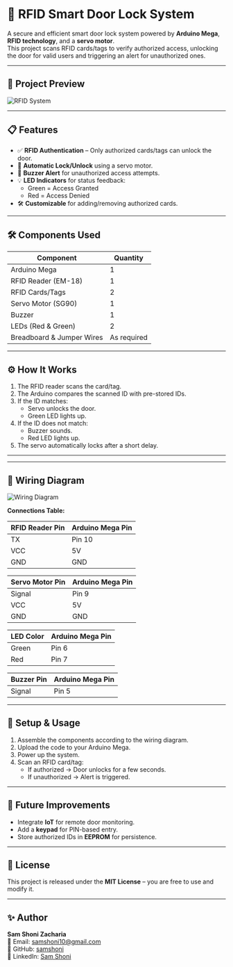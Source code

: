 # 🔐 RFID Smart Door Lock System

A secure and efficient smart door lock system powered by **Arduino Mega**, **RFID technology**, and a **servo motor**.  
This project scans RFID cards/tags to verify authorized access, unlocking the door for valid users and triggering an alert for unauthorized ones.

---

## 📸 Project Preview
![RFID System](photos/system_image.jpg)

---

## 📋 Features
- ✅ **RFID Authentication** – Only authorized cards/tags can unlock the door.
- 🔄 **Automatic Lock/Unlock** using a servo motor.
- 🚨 **Buzzer Alert** for unauthorized access attempts.
- 💡 **LED Indicators** for status feedback:
  - Green = Access Granted
  - Red = Access Denied
- 🛠 **Customizable** for adding/removing authorized cards.

---

## 🛠 Components Used
| Component | Quantity |
|-----------|----------|
| Arduino Mega | 1 |
| RFID Reader (EM-18) | 1 |
| RFID Cards/Tags | 2 |
| Servo Motor (SG90) | 1 |
| Buzzer | 1 |
| LEDs (Red & Green) | 2 |
| Breadboard & Jumper Wires | As required |

---

## ⚙️ How It Works
1. The RFID reader scans the card/tag.
2. The Arduino compares the scanned ID with pre-stored IDs.
3. If the ID matches:
   - Servo unlocks the door.
   - Green LED lights up.
4. If the ID does not match:
   - Buzzer sounds.
   - Red LED lights up.
5. The servo automatically locks after a short delay.

---

---

## 📐 Wiring Diagram
![Wiring Diagram](photos/wiring_diagram.jpg)

**Connections Table:**

| RFID Reader Pin | Arduino Mega Pin |
|-----------------|------------------|
| TX              | Pin 10           |
| VCC             | 5V               |
| GND             | GND              |

| Servo Motor Pin | Arduino Mega Pin |
|-----------------|------------------|
| Signal          | Pin 9            |
| VCC             | 5V               |
| GND             | GND              |

| LED Color | Arduino Mega Pin |
|-----------|------------------|
| Green     | Pin 6            |
| Red       | Pin 7            |

| Buzzer Pin | Arduino Mega Pin |
|------------|------------------|
| Signal     | Pin 5            |

---

## 🚀 Setup & Usage
1. Assemble the components according to the wiring diagram.
2. Upload the code to your Arduino Mega.
3. Power up the system.
4. Scan an RFID card/tag:
   - If authorized → Door unlocks for a few seconds.
   - If unauthorized → Alert is triggered.

---

## 🔮 Future Improvements
- Integrate **IoT** for remote door monitoring.
- Add a **keypad** for PIN-based entry.
- Store authorized IDs in **EEPROM** for persistence.

---

## 📜 License
This project is released under the **MIT License** – you are free to use and modify it.

---

## ✨ Author
**Sam Shoni Zacharia**  
📧 Email: samshoni10@gmail.com  
🔗 GitHub: [samshoni](https://github.com/samshoni)  
🔗 LinkedIn: [Sam Shoni](https://www.linkedin.com/in/sam-shoni-7b2b94301)
